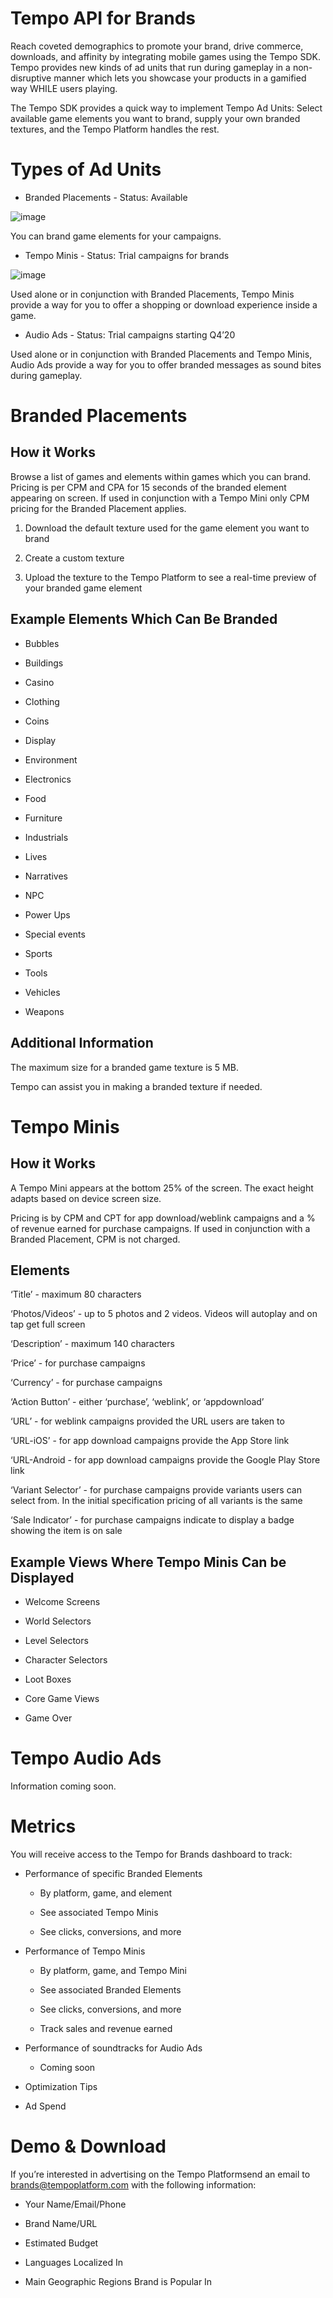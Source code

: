 # Tempo API for Brands

Reach coveted demographics to promote your brand, drive commerce, downloads, and affinity by integrating mobile games using the Tempo SDK. Tempo provides new kinds of ad units that run during gameplay in a non-disruptive manner which lets you showcase your products in a gamified way WHILE users playing. 

The Tempo SDK provides a quick way to implement Tempo Ad Units: Select available game elements you want to brand, supply your own branded textures, and the Tempo Platform handles the rest. 

# Types of Ad Units

* Branded Placements - Status: Available

![image](https://github.com/TempoPlatform/tempo-sdk/blob/master/images/Branded%20Placements.png?raw=true)

You can brand game elements for your campaigns.

* Tempo Minis - Status: Trial campaigns for brands

![image](https://github.com/TempoPlatform/tempo-sdk/blob/master/images/Tempo%20Mini%20-%20Donwload.png?raw=true)

Used alone or in conjunction with Branded Placements, Tempo Minis provide a way for you to offer a shopping or download experience inside a game.

* Audio Ads  - Status: Trial campaigns starting Q4’20

<example>

Used alone or in conjunction with Branded Placements and Tempo Minis, Audio Ads provide a way for you to offer branded messages as sound bites during gameplay. 

# Branded Placements

## How it Works

Browse a list of games and elements within games which you can brand. Pricing is per CPM and CPA for 15 seconds of the branded element appearing on screen. If used in conjunction with a Tempo Mini only CPM pricing for the Branded Placement applies. 

1. Download the default texture used for the game element you want to brand

2. Create a custom texture 

3. Upload the texture to the Tempo Platform to see a real-time preview of your branded game element

## Example Elements Which Can Be Branded

* Bubbles

* Buildings

* Casino

* Clothing

* Coins 

* Display

* Environment

* Electronics

* Food

* Furniture

* Industrials

* Lives

* Narratives

* NPC

* Power Ups

* Special events

* Sports

* Tools

* Vehicles 

* Weapons 

## Additional Information

The maximum size for a branded game texture is 5 MB.

Tempo can assist you in making a branded texture if needed.

# Tempo Minis

## How it Works

A Tempo Mini appears at the bottom 25% of the screen. The exact height adapts based on device screen size.

Pricing is by CPM and CPT for app download/weblink campaigns and a % of revenue earned for purchase campaigns. If used in conjunction with a Branded Placement, CPM is not charged.

## Elements

‘Title’ - maximum 80 characters

‘Photos/Videos’ - up to 5 photos and 2 videos. Videos will autoplay and on tap get full screen

‘Description’ - maximum 140 characters

‘Price’ - for purchase campaigns

‘Currency’ - for purchase campaigns

‘Action Button’ - either ‘purchase’, ‘weblink’, or ‘appdownload’

‘URL’ - for weblink campaigns provided the URL users are taken to

‘URL-iOS’ - for app download campaigns provide the App Store link

‘URL-Android - for app download campaigns provide the Google Play Store link

‘Variant Selector’ - for purchase campaigns provide variants users can select from. In the initial specification pricing of all variants is the same

‘Sale Indicator’ - for purchase campaigns indicate to display a badge showing the item is on sale

## Example Views Where Tempo Minis Can be Displayed

* Welcome Screens

* World Selectors

* Level Selectors

* Character Selectors

* Loot Boxes

* Core Game Views

* Game Over 

# Tempo Audio Ads

Information coming soon.

# Metrics

You will receive access to the Tempo for Brands dashboard to track:

* Performance of specific Branded Elements

    * By platform, game, and element

    * See associated Tempo Minis

    * See clicks, conversions, and more

* Performance of Tempo Minis

    * By platform, game, and Tempo Mini

    * See associated Branded Elements

    * See clicks, conversions, and more

    * Track sales and revenue earned

* Performance of soundtracks for Audio Ads

    * Coming soon

* Optimization Tips

* Ad Spend

# Demo & Download

If you’re interested in advertising on the Tempo Platformsend an email to [brands@tempoplatform.com](mailto:brands@tempoplatform.com) with the following information:

* Your Name/Email/Phone

* Brand Name/URL

* Estimated Budget

* Languages Localized In

* Main Geographic Regions Brand is Popular In

